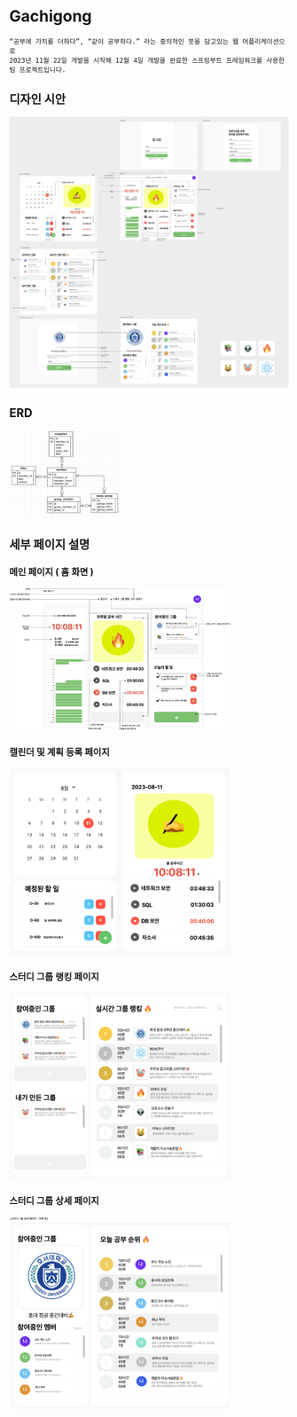 # Gachigong
```
“공부에 가치를 더하다”, “같이 공부하다.” 라는 중의적인 뜻을 담고있는 웹 어플리케이션으로
2023년 11월 22일 개발을 시작해 12월 4일 개발을 완료한 스프링부트 프레임워크를 사용한
팀 프로젝트입니다.
```
## 디자인 시안
<img src="./img/gachigong.png" />

## ERD
<img width="200" src="./img/erd.png" />


## 세부 페이지 설명
### 메인 페이지 ( 홈 화면 )
<img width="400" src="./img/gachigong_main.png" />

### 캘린더 및 계획 등록 페이지
<img width="400" src="./img/gachigong_calendar.png" />

### 스터디 그룹 랭킹 페이지
<img width="400" src="./img/gachigong_group.png" />

### 스터디 그룹 상세 페이지
<img width="400" src="./img/gachigong_detail_group.png" />